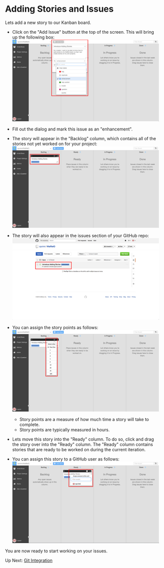 # Adding Stories and Issues

Lets add a new story to our Kanban board. 

- Click on the "Add Issue" button at the top of the screen. This will bring up the following box:
![Add Story](/images/w_add_story.png?raw=true "Add Story")
- Fill out the dialog and mark this issue as an "enhancement". 

- The story will appear in the "Backlog" column, which contains all of the stories not yet worked on for your project:
![Story In Backlog](/images/w_story_backlog.png?raw=true "Story In Backlog")

- The story will also appear in the issues section of your GitHub repo:
![Story In GitHub](/images/gh_story_in_issues.png?raw=true "Story In GitHub")

- You can assign the story points as follows:
![Assign Points](/images/w_assign_points.png?raw=true "Assign Points")
	- Story points are a measure of how much time a story will take to complete. 
	- Story points are typically measured in hours.
- Lets move this story into the "Ready" column. To do so, click and drag the story over into the "Ready" column. The "Ready" column contains stories that are ready to be worked on during the current iteration.
- You can assign this story to a GitHub user as follows:
![Assign Story](/images/w_assign_story.png?raw=true "Assign Story")

You are now ready to start working on your issues.

Up Next: [Git Integration](https://github.com/rpcrimi/WaffleIO/blob/master/markdown/git_integration.md)
